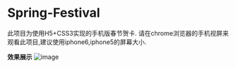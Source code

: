 Spring-Festival
===============
此项目为使用H5+CSS3实现的手机版春节贺卡.
请在chrome浏览器的手机视屏来观看此项目,建议使用iphone6,iphone5的屏幕大小.

**效果展示**
![image](./images/spring-festival)